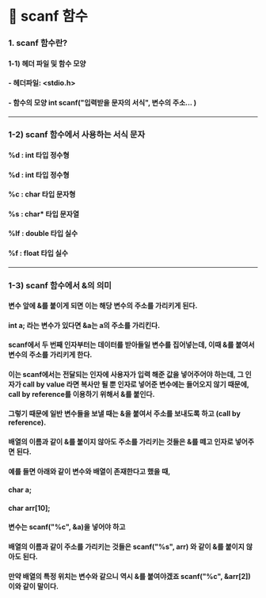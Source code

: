 # 📌 scanf 함수
### 1. scanf 함수란?
#### 1-1) 헤더 파일 및 함수 모양
#### - 헤더파일: <stdio.h>
#### - 함수의 모양 int scanf("입력받을 문자의 서식", 변수의 주소... )
*****
### 1-2) scanf 함수에서 사용하는 서식 문자
#### %d : int 타입 정수형
#### %d : int 타입 정수형
#### %c : char 타입 문자형
#### %s : char* 타입 문자열
#### %lf : double 타입 실수
#### %f : float 타입 실수
*****
### 1-3) scanf 함수에서 &의 의미
#### 변수 앞에 &를 붙이게 되면 이는 해당 변수의 주소를 가리키게 된다.
#### int a; 라는 변수가 있다면 &a는 a의 주소를 가리킨다.
#### scanf에서 두 번째 인자부터는 데이터를 받아들일 변수를 집어넣는데, 이때 &를 붙여서 변수의 주소를 가리키게 한다.
#### 이는 scanf에서는 전달되는 인자에 사용자가 입력 해준 값을 넣어주어야 하는데, 그 인자가 call by value 라면 복사만 될 뿐 인자로 넣어준 변수에는 들어오지 않기 때문에, call by reference를 이용하기 위해서 &를 붙인다.
#### 그렇기 때문에 일반 변수들을 보낼 때는 &을 붙여서 주소를 보내도록 하고 (call by reference).

#### 배열의 이름과 같이 &를 붙이지 않아도 주소를 가리키는 것들은 &를 떼고 인자로 넣어주면 된다.

#### 예를 들면 아래와 같이 변수와 배열이 존재한다고 했을 때,
#### char a;
#### char arr[10]; 

#### 변수는 scanf("%c", &a)을 넣어야 하고
#### 배열의 이름과 같이 주소를 가리키는 것들은 scanf("%s", arr) 와 같이 &를 붙이지 않아도 된다.
#### 만약 배열의 특정 위치는 변수와 같으니 역시 &를 붙여야겠죠 scanf("%c", &arr[2]) 이와 같이 말이다.
